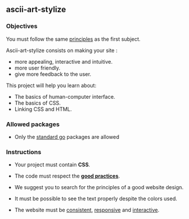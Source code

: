 ## ascii-art-stylize

### Objectives

You must follow the same [principles](https://public.01-edu.org/subjects/ascii-art-web/ascii-art-web.en) as the first subject.

Ascii-art-stylize consists on making your site :

- more appealing, interactive and intuitive.
- more user friendly.
- give more feedback to the user.

This project will help you learn about:

- The basics of human-computer interface.
- The basics of CSS.
- Linking CSS and HTML.

### Allowed packages

- Only the [standard go](https://golang.org/pkg/) packages are allowed

### Instructions

- Your project must contain **CSS**.
- The code must respect the [**good practices**](https://public.01-edu.org/subjects/good-practices.en).
- We suggest you to search for the principles of a good website design.

- It must be possible to see the text properly despite the colors used.
- The website must be [consistent](https://digitalcommunications.wp.st-andrews.ac.uk/2016/04/07/why-is-consistency-important-in-web-design/), [responsive](https://smallbiztrends.com/2013/05/what-is-responsive-web-design.html) and [interactive](https://en.m.wikipedia.org/wiki/Interactive_design).
